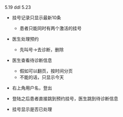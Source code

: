 5.19 ddl 5.23
* 挂号记录只显示最新10条
  * 患者只能同时有两个激活的挂号
* 医生处理预约
  * 先叫号->去诊断，删除

* 医生查看待诊断信息
  * 假如可以翻页，按时间分页
  * 不能的话，只显示今天

* 右上角用户名，登出
* 登陆之后患者直接跳到预约挂号，医生跳到待诊断信息
* 挂号显示是否已处理
